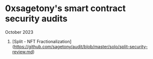 # 0xsagetony's smart contract security audits
October 2023
1. [Split - NFT Fractionalization] (https://github.com/sagetony/audit/blob/master/solo/split-security-review.md)
